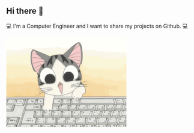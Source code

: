 ## Hi there 🌸

💻 I'm a Computer Engineer and I want to share my projects on Github. 💻

![](https://github.com/neslihanpelinmetin/readMeGIF/blob/main/computerCat.gif)
<!--
**neslihanpelinmetin/neslihanpelinmetin** is a ✨ _special_ ✨ repository because its `README.md` (this file) appears on your GitHub profile.

Here are some ideas to get you started:

- 🔭 I’m currently working on ...
- 🌱 I’m currently learning ...
- 👯 I’m looking to collaborate on ...
- 🤔 I’m looking for help with ...
- 💬 Ask me about ...
- 📫 How to reach me: ...
- 😄 Pronouns: ...
- ⚡ Fun fact: ...
-->
